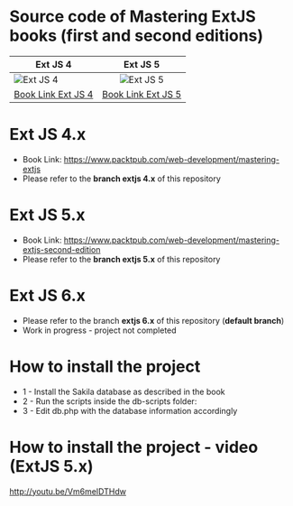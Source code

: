 # Source code of Mastering ExtJS books (first and second editions)

| Ext JS 4      | Ext JS 5      | 
| ------------- |:-------------:| 
| ![Ext JS 4](https://www.packtpub.com/sites/default/files/4005OScov.jpg)      | ![Ext JS 5](https://www.packtpub.com/sites/default/files/0457OT_B03756_Mastering%20Ext%20JS%20second%20edition_Frontcov.jpg) | 
| [Book Link Ext JS 4](https://www.packtpub.com/web-development/mastering-extjs)| [Book Link Ext JS 5](https://www.packtpub.com/web-development/mastering-extjs-second-edition)|

# Ext JS 4.x
- Book Link: https://www.packtpub.com/web-development/mastering-extjs
- Please refer to the **branch extjs 4.x** of this repository

# Ext JS 5.x
- Book Link: https://www.packtpub.com/web-development/mastering-extjs-second-edition
- Please refer to the **branch extjs 5.x** of this repository

# Ext JS 6.x
- Please refer to the branch **extjs 6.x** of this repository (**default branch**)
- Work in progress - project not completed

# How to install the project

+ 1 - Install the Sakila database as described in the book
+ 2 - Run the scripts inside the db-scripts folder:
+ 3 - Edit db.php with the database information accordingly

# How to install the project - video (ExtJS 5.x)
http://youtu.be/Vm6meIDTHdw
